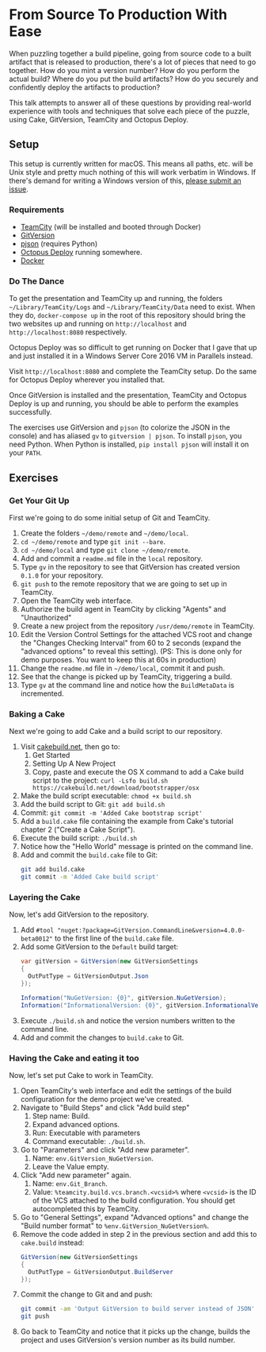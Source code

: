 # From Source To Production With Ease

When puzzling together a build pipeline, going from source code to a built
artifact that is released to production, there's a lot of pieces that need
to go together. How do you mint a version number? How do you perform the
actual build? Where do you put the build artifacts? How do you securely
and confidently deploy the artifacts to production?

This talk attempts to answer all of these questions by providing real-world
experience with tools and techniques that solve each piece of the puzzle,
using Cake, GitVersion, TeamCity and Octopus Deploy.

## Setup

This setup is currently written for macOS. This means all paths, etc. will
be Unix style and pretty much nothing of this will work verbatim in Windows.
If there's demand for writing a Windows version of this,
[please submit an issue](https://github.com/asbjornu/from-source-to-production-with-ease/issues).

### Requirements

- [TeamCity](https://www.jetbrains.com/teamcity/) (will be installed and
  booted through Docker)
- [GitVersion](https://github.com/GitTools/GitVersion)
- [pjson](https://github.com/igorgue/pjson) (requires Python)
- [Octopus Deploy](https://octopus.com/) running somewhere.
- [Docker](https://www.docker.com/)

### Do The Dance

To get the presentation and TeamCity up and running, the folders
`~/Library/TeamCity/Logs` and `~/Library/TeamCity/Data` need to exist. When
they do, `docker-compose up` in the root of this repository should bring the
two websites up and running on `http://localhost` and `http://localhost:8080`
respectively.

Octopus Deploy was so difficult to get running on Docker that I gave that up
and just installed it in a Windows Server Core 2016 VM in Parallels instead.

Visit `http://localhost:8080` and complete the TeamCity setup. Do the same for
Octopus Deploy wherever you installed that.

Once GitVersion is installed and the presentation, TeamCity and Octopus Deploy
is up and running, you should be able to perform the examples successfully.

The exercises use GitVersion and `pjson` (to colorize the JSON in the console)
and has aliased `gv` to `gitversion | pjson`. To install `pjson`, you need
Python. When Python is installed, `pip install pjson` will install it on your
`PATH`.

## Exercises

### Get Your Git Up

First we're going to do some initial setup of Git and TeamCity.

1.  Create the folders `~/demo/remote` and `~/demo/local`.
2.  `cd ~/demo/remote` and type `git init --bare`.
3.  `cd ~/demo/local` and type `git clone ~/demo/remote`.
4.  Add and commit a `readme.md` file in the `local` repository.
3.  Type `gv` in the repository to see that GitVersion has created version
    `0.1.0` for your repository.
5.  `git push` to the remote repository that we are going to set up in TeamCity.
6.  Open the TeamCity web interface.
7.  Authorize the build agent in TeamCity by clicking "Agents" and
    "Unauthorized"
8.  Create a new project from the repository `/usr/demo/remote` in TeamCity.
9.  Edit the Version Control Settings for the attached VCS root and change
    the "Changes Checking Interval" from 60 to 2 seconds (expand the
    "advanced options" to reveal this setting).
    (PS: This is done only for demo purposes. You want to keep this at 60s in
    production)
9.  Change the `readme.md` file in `~/demo/local`, commit it and push.
10. See that the change is picked up by TeamCity, triggering a build.
11. Type `gv` at the command line and notice how the `BuildMetaData` is
    incremented.

### Baking a Cake

Next we're going to add Cake and a build script to our repository.

1. Visit [cakebuild.net](https://cakebuild.net/), then go to:
    1. Get Started
    2. Setting Up A New Project
    3. Copy, paste and execute the OS X command to add a Cake build script to
       the project:
       `curl -Lsfo build.sh https://cakebuild.net/download/bootstrapper/osx`
2. Make the build script executable: `chmod +x build.sh`
3. Add the build script to Git: `git add build.sh`
4. Commit: `git commit -m 'Added Cake bootstrap script'`
5. Add a `build.cake` file containing the example from Cake's tutorial
   chapter 2 ("Create a Cake Script").
6. Execute the build script: `./build.sh`
7. Notice how the "Hello World" message is printed on the command line.
8. Add and commit the `build.cake` file to Git:
   ```bash
   git add build.cake
   git commit -m 'Added Cake build script'
   ```

### Layering the Cake

Now, let's add GitVersion to the repository.

1. Add `#tool "nuget:?package=GitVersion.CommandLine&version=4.0.0-beta0012"`
   to the first line of the `build.cake` file.
2. Add some GitVersion to the `Default` build target:
   ```c#
   var gitVersion = GitVersion(new GitVersionSettings
   {
     OutPutType = GitVersionOutput.Json
   });

   Information("NuGetVersion: {0}", gitVersion.NuGetVersion);
   Information("InformationalVersion: {0}", gitVersion.InformationalVersion);
   ```
3. Execute `./build.sh` and notice the version numbers written to the
   command line.
4. Add and commit the changes to `build.cake` to Git.

### Having the Cake and eating it too

Now, let's set put Cake to work in TeamCity.

1. Open TeamCity's web interface and edit the settings of the build
   configuration for the demo project we've created.
2. Navigate to "Build Steps" and click "Add build step"
   1. Step name: Build.
   2. Expand advanced options.
   3. Run: Executable with parameters
   4. Command executable: `./build.sh`.
4. Go to "Parameters" and click "Add new parameter".
   1. Name: `env.GitVersion_NuGetVersion`.
   2. Leave the Value empty.
4. Click "Add new parameter" again.
   1. Name: `env.Git_Branch`.
   2. Value: `%teamcity.build.vcs.branch.<vcsid>%` where `<vcsid>` is the
      ID of the VCS attached to the build configuration. You should get
      autocompleted this by TeamCity.
6. Go to "General Settings", expand "Advanced options" and change the "Build
   number format" to `%env.GitVersion_NuGetVersion%`.
7. Remove the code added in step 2 in the previous section and add this to
   `cake.build` instead:
   ```c#
   GitVersion(new GitVersionSettings
   {
     OutPutType = GitVersionOutput.BuildServer
   });
   ```
8. Commit the change to Git and and push:
   ```bash
   git commit -am 'Output GitVersion to build server instead of JSON'
   git push
   ```
9. Go back to TeamCity and notice that it picks up the change, builds the
   project and uses GitVersion's version number as its build number.